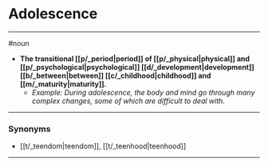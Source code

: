# Adolescence
---
#noun
- **The transitional [[p/_period|period]] of [[p/_physical|physical]] and [[p/_psychological|psychological]] [[d/_development|development]] [[b/_between|between]] [[c/_childhood|childhood]] and [[m/_maturity|maturity]].**
	- _Example: During adolescence, the body and mind go through many complex changes, some of which are difficult to deal with._
---
### Synonyms
- [[t/_teendom|teendom]], [[t/_teenhood|teenhood]]
---
